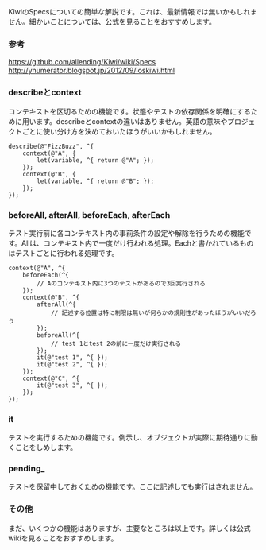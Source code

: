 KiwiのSpecsについての簡単な解説です。これは、最新情報では無いかもしれません。細かいことについては、公式を見ることをおすすめします。

### 参考

https://github.com/allending/Kiwi/wiki/Specs
http://ynumerator.blogspot.jp/2012/09/ioskiwi.html

### describeとcontext

コンテキストを区切るための機能です。状態やテストの依存関係を明確にするために用います。describeとcontextの違いはありません。英語の意味やプロジェクトごとに使い分け方を決めておいたほうがいいかもしれません。

``` objc
describe(@"FizzBuzz", ^{
    context(@"A", {
        let(variable, ^{ return @"A"; });
    });
    context(@"B", {
        let(variable, ^{ return @"B"; });
    });
});
```

### beforeAll, afterAll, beforeEach, afterEach

テスト実行前に各コンテキスト内の事前条件の設定や解除を行うための機能です。Allは、コンテキスト内で一度だけ行われる処理。Eachと書かれているものはテストごとに行われる処理です。

``` objc
context(@"A", ^{
    beforeEach(^{
        // Aのコンテキスト内に3つのテストがあるので3回実行される
    });
    context(@"B", ^{
        afterAll(^{
            // 記述する位置は特に制限は無いが何らかの規則性があったほうがいいだろう
        });
        beforeAll(^{
            // test 1とtest 2の前に一度だけ実行される
        });
        it(@"test 1", ^{ });
        it(@"test 2", ^{ });
    });
    context(@"C", ^{
        it(@"test 3", ^{ });
    });
});
```

### it

テストを実行するための機能です。例示し、オブジェクトが実際に期待通りに動くことをしめします。

### pending_

テストを保留中しておくための機能です。ここに記述しても実行はされません。

### その他

まだ、いくつかの機能はありますが、主要なところは以上です。詳しくは公式wikiを見ることをおすすめします。